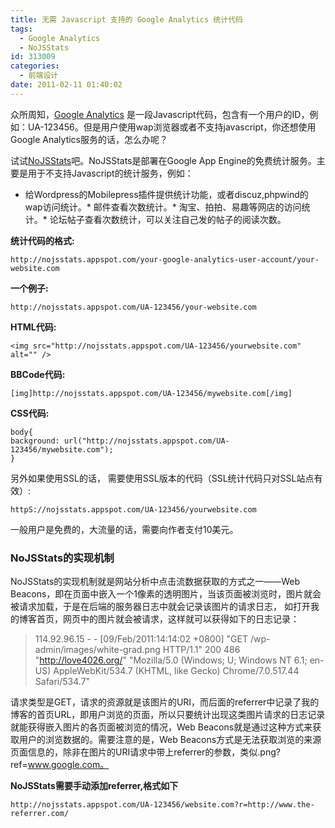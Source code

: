 ```yaml
---
title: 无需 Javascript 支持的 Google Analytics 统计代码
tags:
  - Google Analytics
  - NoJSStats
id: 313009
categories:
  - 前端设计
date: 2011-02-11 01:40:02
---
```


众所周知，[Google Analytics](http://www.google.com/analytics/) 是一段Javascript代码，包含有一个用户的ID，例如：UA-123456。但是用户使用wap浏览器或者不支持javascript，你还想使用Google Analytics服务的话，怎么办呢？

试试[NoJSStats](http://nojsstats.blogspot.com/)吧。NoJSStats是部署在Google App Engine的免费统计服务。主要是用于不支持Javascript的统计服务，例如：

*   给Wordpress的Mobilepress插件提供统计功能，或者discuz,phpwind的wap访问统计。*   邮件查看次数统计。*   淘宝、拍拍、易趣等网店的访问统计。*   论坛帖子查看次数统计，可以关注自己发的帖子的阅读次数。  

**统计代码的格式:**

```
http://nojsstats.appspot.com/your-google-analytics-user-account/your-website.com
```

**一个例子:**

```
http://nojsstats.appspot.com/UA-123456/your-website.com
```

**HTML代码:**

```
<img src="http://nojsstats.appspot.com/UA-123456/yourwebsite.com" alt="" />
```

**BBCode代码:**

```
[img]http://nojsstats.appspot.com/UA-123456/mywebsite.com[/img]
```

**CSS代码:**

```
body{
background: url("http://nojsstats.appspot.com/UA-123456/mywebsite.com");
}
```

另外如果使用SSL的话， 需要使用SSL版本的代码（SSL统计代码只对SSL站点有效）:

`httpS://nojsstats.appspot.com/UA-123456/yourwebsite.com`

一般用户是免费的，大流量的话，需要向作者支付10美元。

### NoJSStats的实现机制

NoJSStats的实现机制就是网站分析中点击流数据获取的方式之一——Web Beacons，即在页面中嵌入一个1像素的透明图片，当该页面被浏览时，图片就会被请求加载，于是在后端的服务器日志中就会记录该图片的请求日志， 如打开我的博客首页，网页中的图片就会被请求，这样就可以获得如下的日志记录： 

> 114.92.96.15 - - [09/Feb/2011:14:14:02 +0800] "GET /wp-admin/images/white-grad.png HTTP/1.1" 200 486 "http://love4026.org/" "Mozilla/5.0 (Windows; U; Windows NT 6.1; en-US) AppleWebKit/534.7 (KHTML, like Gecko) Chrome/7.0.517.44 Safari/534.7"

请求类型是GET，请求的资源就是该图片的URI，而后面的referrer中记录了我的博客的首页URL，即用户浏览的页面，所以只要统计出现这类图片请求的日志记录就能获得嵌入图片的各页面被浏览的情况，Web Beacons就是通过这种方式来获取用户的浏览数据的。需要注意的是，Web Beacons方式是无法获取浏览的来源页面信息的，除非在图片的URI请求中带上referrer的参数，类似.png?ref=www.google.com。

**NoJSStats需要手动添加referrer,格式如下**

`http://nojsstats.appspot.com/UA-123456/website.com?r=http://www.the-referrer.com/`